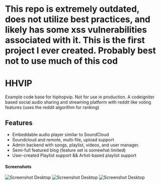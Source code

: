 # This repo is extremely outdated, does not utilize best practices, and likely has some xss vulnerabilities associated with it. This is the first project I ever created. Probably best not to use much of this cod

HHVIP
======
Example code base for hiphopvip. Not for use in production. A codeigniter based social audio sharing and streaming platform with reddit like voting features (uses the reddit algorithm for ranking)

## Features
- Embeddable audio player similar to SoundCloud
- Soundcloud and remote, multi-file, upload support
- Admin backend with songs, playlist, videos, and user manager.
- Semi-full featured blog (feature set is somewhat limited)
- User-created Playlist support && Artist-based playlist support

#### Screenshots
![Screenshot  Desktop](http://i.imgur.com/vOLpDo6.png)
![Screenshot  Desktop](http://i.imgur.com/A4pdxHc.png)
![Screenshot  Desktop](http://i.imgur.com/UQcPJGh.png)
